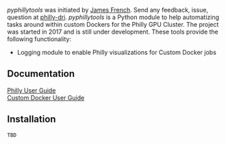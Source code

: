 
*pyphillytools* was initiated by [James French](mailto:v-jafre@microsoft.com). 
Send any feedback, issue, question at [philly-dri](mailto:philly-dri@microsoft.com>). 
*pyphillytools* is a Python module to help automatizing tasks around within custom Dockers for the Philly GPU Cluster. 
The project was started in 2017 and is still under development. 
These tools provide the following functionality:

- Logging module to enable Philly visualizations for Custom Docker jobs

## Documentation

[Philly User Guide](https://microsoft.sharepoint.com/teams/ATISG/SitePages/Philly%20Users%20Guide.aspx)  
[Custom Docker User Guide](https://microsoft.sharepoint.com/teams/ATISG/_layouts/15/WopiFrame.aspx?sourcedoc=%7BB4C7C377-0F91-4C90-88DB-882FF53303AA%7D&file=Philly%20Custom%20Dockers.docx&action=default)

## Installation

```
TBD
```
